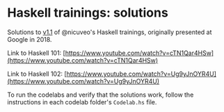 # Haskell trainings: solutions

Solutions to [v1.1](https://github.com/nicuveo/haskell-trainings/releases/tag/v1.1) of @nicuveo's Haskell trainings, originally presented at Google in 2018.

Link to Haskell 101: [https://www.youtube.com/watch?v=cTN1Qar4HSw](https://www.youtube.com/watch?v=cTN1Qar4HSw)

Link to Haskell 102: [https://www.youtube.com/watch?v=Ug9yJnOYR4U](https://www.youtube.com/watch?v=Ug9yJnOYR4U)

To run the codelabs and verify that the solutions work, follow the instructions in each codelab folder's `Codelab.hs` file.
